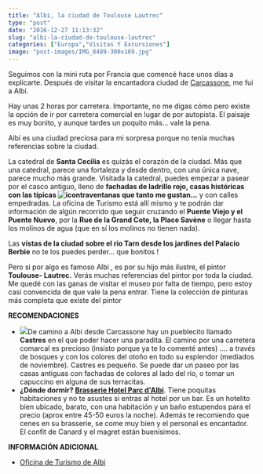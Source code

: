 ```yaml
---
title: "Albi, la ciudad de Toulouse Lautrec"
type: "post"
date: "2016-12-27 11:13:32"
slug: "albi-la-ciudad-de-toulouse-lautrec"
categories: ["Europa","Visitas Y Excursiones"]
image: "post-images/IMG_8489-300x169.jpg"
---
```


Seguimos con la mini ruta por Francia que comencé hace unos días a explicarte. Después de visitar la encantadora ciudad de [Carcassone](http://www.missviajes.com/la-ciudad-medieval-de-carcassone/), me fui a Albi.

Hay unas 2 horas por carretera. Importante, no me digas cómo pero existe la opción de ir por carretera comercial en lugar de por autopista. El paisaje es muy bonito, y aunque tardes un poquito más... vale la pena.

Albi es una ciudad preciosa para mi sorpresa porque no tenía muchas referencias sobre la ciudad.

La catedral de **Santa Cecilia** es quizás el corazón de la ciudad. Más que una catedral, parece una fortaleza y desde dentro, con una única nave, parece mucho más grande. Visitada la catedral, puedes empezar a pasear por el casco antiguo, lleno de **fachadas de ladrillo rojo, casas históricas con las típicas ![i](post-images/IMG_8489-300x169.jpg)contraventanas que tanto me gustan...**  y con calles empedradas. La oficina de Turismo está allí mismo y te podrán dar información de algún recorrido que seguir cruzando el **Puente Viejo y el Puente Nuevo**, por la **Rue de la Grand Cote, la Place Savène** o llegar hasta los molinos de agua (que en sí los molinos no tienen nada).



Las **vistas de la ciudad sobre el rio Tarn desde los jardines del Palacio Berbie** no te los puedes perder... que bonitos !

Pero si por algo es famoso Albi , es por su hijo más ilustre, el pintor **Toulouse- Lautrec.** Verás muchas referencias del pintor por toda la ciudad. Me quedé con las ganas de visitar el museo por falta de tiempo, pero estoy casi convencida de que vale la pena entrar. Tiene la colección de pinturas más completa que existe del pintor







**RECOMENDACIONES**

- ![](post-images/IMG_8485-200x300.jpg)De camino a Albi desde Carcassone hay un pueblecito llamado **Castres** en el que poder hacer una paradita. El camino por una carretera comarcal es precioso (insisto porque ya te lo comenté antes) .... a través de bosques y con los colores del otoño en todo su esplendor (mediados de noviembre). Castres es pequeño. Se puede dar un paseo por las casas antiguas con fachadas de colores al lado del río, o tomar un capuccino en alguna de sus terracitas.
- **¿Dónde dormir? [Brasserie Hotel Parc d'Albi](http://www.booking.com/hotel/fr/du-parc-albi.html?aid=1294466&no_rooms=1&group_adults=1)**. Tiene poquitas habitaciones y no te asustes si entras al hotel por un bar. Es un hotelito bien ubicado, barato, con una habitación y un baño estupendos para el precio (aprox entre 45-50 euros la noche). Además te recomiendo que cenes en su brasserie, se come muy bien y el personal es encantador. El confit de Canard y el magret están buenísimos.







**INFORMACIÓN ADICIONAL**

- [Oficina de Turismo de Albi](http://www.albi-tourisme.fr/es/)